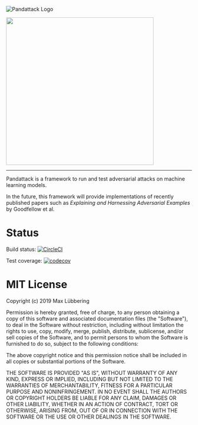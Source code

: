 ![Pandattack Logo](https://github.com/le1nux/pandattack/blob/master/logo.png)

<img src="https://github.com/le1nux/pandattack/blob/master/logo.png" width="400">
  
--------------------------------------------------------------------------------

Pandattack is a  framework to run and test adversarial attacks on machine learning models.

In the future, this framework will provide implementations of recently published papers such as *Explaining and Harnessing Adversarial Examples* by Goodfellow et al.

# Status

Build status: [![CircleCI](https://circleci.com/gh/le1nux/advattack.svg?style=svg)](https://circleci.com/gh/le1nux/advattack)

Test coverage: [![codecov](https://codecov.io/gh/le1nux/advattack/branch/master/graph/badge.svg)](https://codecov.io/gh/le1nux/advattack)

# MIT License

Copyright (c) 2019 Max Lübbering

Permission is hereby granted, free of charge, to any person obtaining a copy
of this software and associated documentation files (the "Software"), to deal
in the Software without restriction, including without limitation the rights
to use, copy, modify, merge, publish, distribute, sublicense, and/or sell
copies of the Software, and to permit persons to whom the Software is
furnished to do so, subject to the following conditions:

The above copyright notice and this permission notice shall be included in all
copies or substantial portions of the Software.

THE SOFTWARE IS PROVIDED "AS IS", WITHOUT WARRANTY OF ANY KIND, EXPRESS OR
IMPLIED, INCLUDING BUT NOT LIMITED TO THE WARRANTIES OF MERCHANTABILITY,
FITNESS FOR A PARTICULAR PURPOSE AND NONINFRINGEMENT. IN NO EVENT SHALL THE
AUTHORS OR COPYRIGHT HOLDERS BE LIABLE FOR ANY CLAIM, DAMAGES OR OTHER
LIABILITY, WHETHER IN AN ACTION OF CONTRACT, TORT OR OTHERWISE, ARISING FROM,
OUT OF OR IN CONNECTION WITH THE SOFTWARE OR THE USE OR OTHER DEALINGS IN THE
SOFTWARE.
